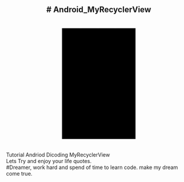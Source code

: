 <h2><p align="center"> # Android_MyRecyclerView </h2>
<br>

<div align ="center">
<img src="https://github.com/Achmadsetiawann/Android_MyActionBar/blob/master/Proof.gif" width="200" height="300">
</div>

<br>
<p>Tutorial Andriod Dicoding MyRecyclerView
<br>
Lets Try and enjoy your life quotes. <br>
#Dreamer, work hard and spend of time to learn code. make my dream come true.

